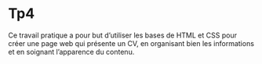 # Tp4

Ce travail pratique a pour but d’utiliser les bases de HTML et CSS pour créer une page web qui présente un CV, en organisant bien les informations et en soignant l’apparence du contenu.
